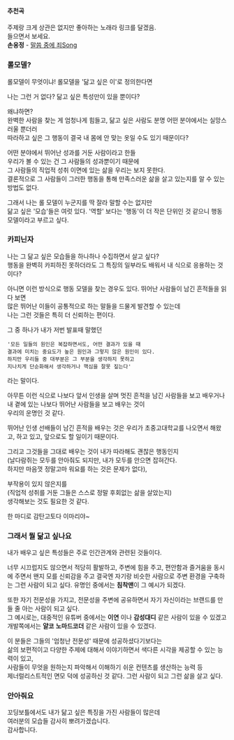 #### 추천곡

주제랑 크게 상관은 없지만 좋아하는 노래라 링크를 달겠음.  
들으면서 보세요.  
**손웅정** - [말씀 중에 죄Song](https://youtu.be/7O1rWeVYP9o?si=oaQZA6IOUETfEAru)

### 롤모델?

롤모델이 무엇이냐!
롤모델을 '닮고 싶은 이'로 정의한다면

나는 그런 거 없다?
닮고 싶은 특성만이 있을 뿐이다?

왜냐하면?   
완벽한 사람을 찾는 게 엄청나게 힘들고, 닮고 싶은 사람도 분명 어떤 분야에서는 실망스러울 뿐더러  
따라하고 싶은 그 행동이 결국 내 몸에 안 맞는 옷일 수도 있기 때문이다?

어떤 분야에서 뛰어난 성과를 거둔 사람이라고 한들  
우리가 볼 수 있는 건 그 사람들의 성과뿐이기 때문에  
그 사람들의 직업적 성취 이면에 있는 삶을 우리는 보지 못한다.   
결론적으로 그 사람들이 그러한 행동을 통해 만족스러운 삶을 살고 있는지를 알 수 있는 방법도 없다.

그래서 나는 롤 모델이 누군지를 딱 잘라 말할 수는 없지만  
닮고 싶은 '모습'들은 여럿 있다. '역할' 보다는 '행동'이 더 작은 단위인 것 같으니
행동 모델이라고 부르고 싶다.

### 카피닌자

나는 그 닮고 싶은 모습들을 하나하나 수집하면서 살고 싶다?  
행동을 완벽히 카피하진 못하더라도 그 특징의 일부라도 배워서 내 식으로 응용하는 것이다?

아니면 이런 방식으로 행동 모델을 찾는 경우도 있다.
뛰어난 사람들이 남긴 흔적들을 읽다 보면  
많은 뛰어난 이들이 공통적으로 하는 말들을 드물게 발견할 수 있는데  
나는 그런 것들은 특히 더 신뢰하는 편이다.

그 중 하나가 내가 저번 발표때 말했던
```t
'모든 일들의 원인은 복잡하면서도, 어떤 결과가 있을 때
결과에 미치는 중요도가 높은 원인과 그렇지 않은 원인이 있다.
하지만 우리들 중 대부분은 그 부분을 생각하지 못하고
지나치게 단순화해서 생각하거나 핵심을 잘못 짚는다'
```
라는 말이다.

아무튼 이런 식으로 나보다 앞서 인생을 살며 멋진 흔적을 남긴 사람들을 보고 배우거나  
내 곁에 있는 나보다 뛰어난 사람들을 보고 배우는 것이  
우리의 운명인 것 같다.

뛰어난 인생 선배들이 남긴 흔적을 배우는 것은
우리가 초중고대학교를 나오면서 해왔고, 하고 있고, 앞으로도 할 일이기 때문이다.

그리고 그것들을 그대로 배우는 것이 내가 따라해도 괜찮은 행동인지  
(날다람쥐는 모두를 안아줘도 되지만, 내가 모두를 안으면 잡혀간다.  
하지만 마음껏 정말고마 워요를 하는 것은 문제가 없다),

부작용이 있지 않은지를  
(직업적 성취를 거둔 그들은 스스로 정말 후회없는 삶을 살았는지)  
생각해보는 것도 필요한 것 같다.

한 마디로 감탄고토다 이마리야~

### 그래서 뭘 닮고 싶나요

내가 배우고 싶은 특성들은 주로
인간관계와 관련된 것들이다.

너무 시끄럽지도 않으면서 적당히 활발하고,
주변에 힘을 주고, 편안함과 즐거움을 동시에 주면서 
왠지 모를 신뢰감을 주고
결국엔 자기랑 비슷한 사람으로 주변 환경을 구축하는
그런 사람이 되고 싶다.
유명인 중에서는 **침착맨**이 그 예시가 되겠다.

또한 자기 전문성을 가지고, 전문성을 주변에 공유하면서
자기 자신이라는 브랜드를 만들 줄 아는 사람이 되고 싶다.  
그 예시로는, 대중적인 유튜버 중에서는 **이연** 이나 **감성대디** 같은 사람이 있을 수 있겠고  
개발쪽에서는 **얄코** **노마드코더** 같은 사람이 있을 수 있겠다.

이 분들은 그들의 '엄청난 전문성' 때문에 성공하셨다기보다는  
삶의 보편적이고 다양한 주제에 대해서 이야기하면서 색다른 시각을 제공할 수 있는 능력이 있고,  
사람들이 무엇을 원하는지 파악해서 이해하기 쉬운 컨텐츠를 생산하는 능력 등  
제너럴리스트적인 면모 덕에 성공하신 것 같다.
그런 사람이 되고 그런 삶을 살고 싶다.

### 안아줘요

꼬딩보틀에서도 내가 닮고 싶은 특징을 가진 사람들이 많은데  
여러분의 모습들 감사히 뽀려가겠습니다.  
감사합니다.